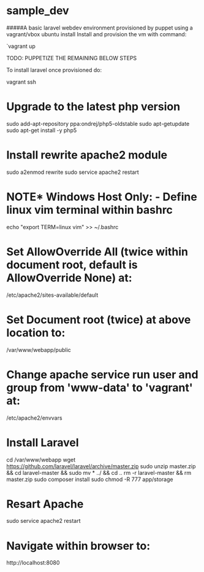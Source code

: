 # sample_dev

#####A basic laravel webdev environment provisioned by puppet using a vagrant/vbox ubuntu install
Install and provision the vm with command:

`vagrant up

TODO: PUPPETIZE THE REMAINING BELOW STEPS

To install laravel once provisioned do:

vagrant ssh

# Upgrade to the latest php version
sudo add-apt-repository ppa:ondrej/php5-oldstable
sudo apt-getupdate
sudo apt-get install -y php5

# Install rewrite apache2 module
sudo a2enmod rewrite
sudo service apache2 restart

# NOTE* Windows Host Only: - Define linux vim terminal within bashrc
echo "export TERM=linux vim" >> ~/.bashrc

# Set AllowOverride All (twice within document root, default is AllowOverride None) at:
/etc/apache2/sites-available/default

# Set Document root (twice) at above location to:
/var/www/webapp/public

# Change apache service run user and group from 'www-data' to 'vagrant' at:
/etc/apache2/envvars

# Install Laravel
cd /var/www/webapp
wget https://github.com/laravel/laravel/archive/master.zip
sudo unzip master.zip && cd laravel-master && sudo mv * ../ && cd ..
rm -r laravel-master && rm master.zip
sudo composer install
sudo chmod -R 777 app/storage

# Resart Apache
sudo service apache2 restart

# Navigate within browser to:
http://localhost:8080

